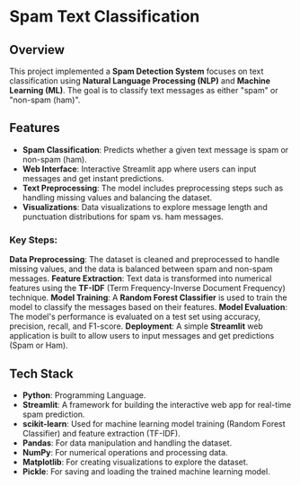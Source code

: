 # Spam Text Classification

## Overview
This project implemented a **Spam Detection System** focuses on text classification using **Natural Language Processing (NLP)** and **Machine Learning (ML)**. The goal is to classify text messages as either "spam" or "non-spam (ham)".

## Features
- **Spam Classification**: Predicts whether a given text message is spam or non-spam (ham).
- **Web Interface**: Interactive Streamlit app where users can input messages and get instant predictions.
- **Text Preprocessing**: The model includes preprocessing steps such as handling missing values and balancing the dataset.
- **Visualizations**: Data visualizations to explore message length and punctuation distributions for spam vs. ham messages.

### Key Steps:
  **Data Preprocessing**: The dataset is cleaned and preprocessed to handle missing values, and the data is balanced between spam and non-spam messages.
  **Feature Extraction**: Text data is transformed into numerical features using the **TF-IDF** (Term Frequency-Inverse Document Frequency) technique.
  **Model Training**: A **Random Forest Classifier** is used to train the model to classify the messages based on their features.
  **Model Evaluation**: The model's performance is evaluated on a test set using accuracy, precision, recall, and F1-score.
  **Deployment**: A simple **Streamlit** web application is built to allow users to input messages and get predictions (Spam or Ham).

## Tech Stack

- **Python**: Programming Language.
- **Streamlit**: A framework for building the interactive web app for real-time spam prediction.
- **scikit-learn**: Used for machine learning model training (Random Forest Classifier) and feature extraction (TF-IDF).
- **Pandas**: For data manipulation and handling the dataset.
- **NumPy**: For numerical operations and processing data.
- **Matplotlib**: For creating visualizations to explore the dataset.
- **Pickle**: For saving and loading the trained machine learning model.
